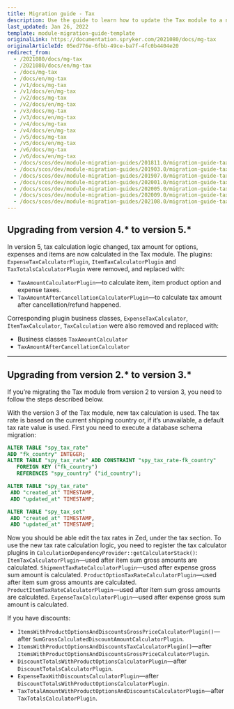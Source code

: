 ```yaml
---
title: Migration guide - Tax
description: Use the guide to learn how to update the Tax module to a newer version.
last_updated: Jan 26, 2022
template: module-migration-guide-template
originalLink: https://documentation.spryker.com/2021080/docs/mg-tax
originalArticleId: 05ed776e-6fbb-49ce-ba7f-4fc0b4404e20
redirect_from:
  - /2021080/docs/mg-tax
  - /2021080/docs/en/mg-tax
  - /docs/mg-tax
  - /docs/en/mg-tax
  - /v1/docs/mg-tax
  - /v1/docs/en/mg-tax
  - /v2/docs/mg-tax
  - /v2/docs/en/mg-tax
  - /v3/docs/mg-tax
  - /v3/docs/en/mg-tax
  - /v4/docs/mg-tax
  - /v4/docs/en/mg-tax
  - /v5/docs/mg-tax
  - /v5/docs/en/mg-tax
  - /v6/docs/mg-tax
  - /v6/docs/en/mg-tax
  - /docs/scos/dev/module-migration-guides/201811.0/migration-guide-tax.html
  - /docs/scos/dev/module-migration-guides/201903.0/migration-guide-tax.html
  - /docs/scos/dev/module-migration-guides/201907.0/migration-guide-tax.html
  - /docs/scos/dev/module-migration-guides/202001.0/migration-guide-tax.html
  - /docs/scos/dev/module-migration-guides/202005.0/migration-guide-tax.html
  - /docs/scos/dev/module-migration-guides/202009.0/migration-guide-tax.html
  - /docs/scos/dev/module-migration-guides/202108.0/migration-guide-tax.html
---
```


## Upgrading from version 4.* to version 5.*

In version 5, tax calculation logic changed, tax amount for options, expenses and items are now calculated in the Tax module.
The plugins: `ExpenseTaxCalculatorPlugin`, `ItemTaxCalculatorPlugin` and `TaxTotalsCalculatorPlugin` were removed, and replaced with:
* `TaxAmountCalculatorPlugin`—to calculate item, item product option and expense taxes.
* `TaxAmountAfterCancellationCalculatorPlugin`—to calculate tax amount after cancellation/refund happened.

Corresponding plugin business classes, `ExpenseTaxCalculator`, `ItemTaxCalculator`, `TaxCalculation` were also removed and replaced with:
* Business classes `TaxAmountCalculator`
* `TaxAmountAfterCancellationCalculator`

***

## Upgrading from version 2.* to version 3.*

If you’re migrating the Tax module from version 2 to version 3, you need to follow the steps described below.

With the version 3 of the Tax module, new tax calculation is used. The tax rate is based on the current shipping country or, if it’s unavailable, a default tax rate value is used.
First you need to execute a database schema migration:
```sql
ALTER TABLE "spy_tax_rate"
ADD "fk_country" INTEGER;
ALTER TABLE "spy_tax_rate" ADD CONSTRAINT "spy_tax_rate-fk_country"
   FOREIGN KEY ("fk_country")
   REFERENCES "spy_country" ("id_country");

ALTER TABLE "spy_tax_rate"
 ADD "created_at" TIMESTAMP,
 ADD "updated_at" TIMESTAMP;

ALTER TABLE "spy_tax_set"
 ADD "created_at" TIMESTAMP,
 ADD "updated_at" TIMESTAMP;
 ```

Now you should be able edit the tax rates in Zed, under the tax section.
To use the new tax rate calculation logic, you need to register the tax calculator plugins in `CalculationDependencyProvider::getCalculatorStack()`:
`ItemTaxCalculatorPlugin`—used after item sum gross amounts are calculated.
`ShipmentTaxRateCalculatorPlugin`—used after expense gross sum amount is calculated.
`ProductOptionTaxRateCalculatorPlugin`—used after item sum gross amounts are calculated.
`ProductItemTaxRateCalculatorPlugin`—used after item sum gross amounts are calculated.
`ExpenseTaxCalculatorPlugin`—used after expense gross sum amount is calculated.

If you have discounts:
* `ItemsWithProductOptionsAndDiscountsGrossPriceCalculatorPlugin()`—after `SumGrossCalculatedDiscountAmountCalculatorPlugin`.
* `ItemsWithProductOptionsAndDiscountsTaxCalculatorPlugin()`—after `ItemsWithProductOptionsAndDiscountsGrossPriceCalculatorPlugin`.
* `DiscountTotalsWithProductOptionsCalculatorPlugin`—after `DiscountTotalsCalculatorPlugin`.
* `ExpenseTaxWithDiscountsCalculatorPlugin`—after `DiscountTotalsWithProductOptionsCalculatorPlugin`.
* `TaxTotalAmountWithProductOptionsAndDiscountsCalculatorPlugin`—after `TaxTotalsCalculatorPlugin`.
